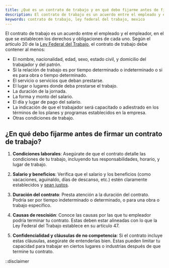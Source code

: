 ```yaml
---
title: ¿Qué es un contrato de trabajo y en qué debo fijarme antes de firmar uno?
description: El contrato de trabajo es un acuerdo entre el empleado y el empleador, en el que se establecen los derechos y obligaciones de cada uno. Aprende qué debe contener un contrato de trabajo y en qué debes fijarte antes de firmar uno.
keywords: contrato de trabajo, ley federal del trabajo, mexico
---
```

El contrato de trabajo es un acuerdo entre el empleado y el empleador, en el que se establecen los derechos y obligaciones de cada uno. Según el artículo 20 de la [Ley Federal del Trabajo](/ley-federal-del-trabajo), el contrato de trabajo debe contener al menos:

- El nombre, nacionalidad, edad, sexo, estado civil, y domicilio del trabajador y del patrón.
- Si la relación de trabajo es por tiempo determinado o indeterminado o si es para obra o tiempo determinado.
- El servicio o servicios que deban prestarse.
- El lugar o lugares donde deba prestarse el trabajo.
- La duración de la jornada.
- La forma y monto del salario.
- El día y lugar de pago del salario.
- La indicación de que el trabajador será capacitado o adiestrado en los términos de los planes y programas establecidos en la empresa.
- Otras condiciones de trabajo.

## ¿En qué debo fijarme antes de firmar un contrato de trabajo?

1. **Condiciones laborales**: Asegúrate de que el contrato detalle las condiciones de tu trabajo, incluyendo tus responsabilidades, horario, y lugar de trabajo.

2. **Salario y beneficios**: Verifica que el salario y los beneficios (como vacaciones, aguinaldo, días de descanso, etc.) estén claramente establecidos y [sean justos](/articulos/como-funcionan-los-dias-de-descanso).

3. **Duración del contrato**: Presta atención a la duración del contrato. Podría ser por tiempo indeterminado o determinado, o para una obra o trabajo específico.

4. **Causas de rescisión**: Conoce las causas por las que tu empleador podría terminar tu contrato. Estas deben estar alineadas con lo que la Ley Federal del Trabajo establece en su artículo 47.

5. **Confidencialidad y cláusulas de no competencia**: Si el contrato incluye estas cláusulas, asegúrate de entenderlas bien. Estas pueden limitar tu capacidad para trabajar en ciertos lugares o industrias después de que termine tu contrato.

::disclaimer
